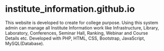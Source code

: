 # institute_information.github.io
This website is developed to create for college purpose. Using this system admin can manage all Institute Information work like Infrastructure, Library, Laboratory, Conferences, Seminar Hall, Ranking, Webinar and Course Details etc. Developed with PHP, HTML, CSS, Bootstrap, JavaScript, MySQL(Database).
